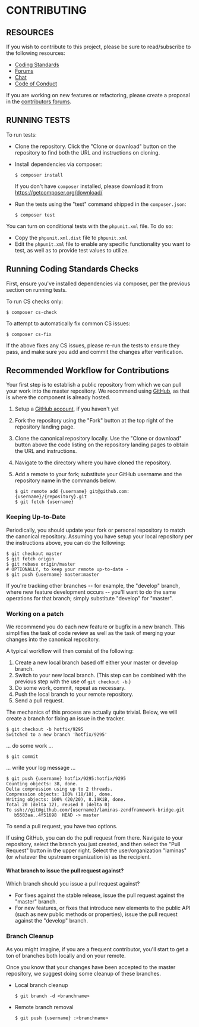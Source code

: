 # CONTRIBUTING

## RESOURCES

If you wish to contribute to this project, please be sure to
read/subscribe to the following resources:

- [Coding Standards](https://github.com/laminas/laminas-coding-standard)
- [Forums](https://discourse.laminas.dev/c/contributors)
- [Chat](https://laminas.dev/chat)
- [Code of Conduct](CODE_OF_CONDUCT.md)

If you are working on new features or refactoring, please create a proposal in
the [contributors forums](https://discourse.laminas.dev/c/contributors).

## RUNNING TESTS

To run tests:

- Clone the repository. Click the "Clone or download" button on the repository
  to find both the URL and instructions on cloning.

- Install dependencies via composer:

  ```console
  $ composer install
  ```

  If you don't have `composer` installed, please download it from
  https://getcomposer.org/download/

- Run the tests using the "test" command shipped in the `composer.json`:

  ```console
  $ composer test
  ```

You can turn on conditional tests with the `phpunit.xml` file.
To do so:

- Copy the `phpunit.xml.dist` file to `phpunit.xml`
- Edit the `phpunit.xml` file to enable any specific functionality you
  want to test, as well as to provide test values to utilize.

## Running Coding Standards Checks

First, ensure you've installed dependencies via composer, per the previous
section on running tests.

To run CS checks only:

```console
$ composer cs-check
```

To attempt to automatically fix common CS issues:

```console
$ composer cs-fix
```

If the above fixes any CS issues, please re-run the tests to ensure
they pass, and make sure you add and commit the changes after verification.

## Recommended Workflow for Contributions

Your first step is to establish a public repository from which we can
pull your work into the master repository. We recommend using
[GitHub](https://github.com), as that is where the component is already hosted.

1. Setup a [GitHub account](https://github.com/join), if you haven't yet
2. Fork the repository using the "Fork" button at the top right of the
   repository landing page.
3. Clone the canonical repository locally. Use the "Clone or download" button
   above the code listing on the repository landing pages to obtain the URL and
   instructions.
4. Navigate to the directory where you have cloned the repository.
5. Add a remote to your fork; substitute your GitHub username and the repository
   name in the commands below.

   ```console
   $ git remote add {username} git@github.com:{username}/{repository}.git
   $ git fetch {username}
   ```

### Keeping Up-to-Date

Periodically, you should update your fork or personal repository to
match the canonical repository. Assuming you have setup your local repository
per the instructions above, you can do the following:


```console
$ git checkout master
$ git fetch origin
$ git rebase origin/master
# OPTIONALLY, to keep your remote up-to-date -
$ git push {username} master:master
```

If you're tracking other branches -- for example, the "develop" branch, where
new feature development occurs -- you'll want to do the same operations for that
branch; simply substitute  "develop" for "master".

### Working on a patch

We recommend you do each new feature or bugfix in a new branch. This simplifies
the task of code review as well as the task of merging your changes into the
canonical repository.

A typical workflow will then consist of the following:

1. Create a new local branch based off either your master or develop branch.
2. Switch to your new local branch. (This step can be combined with the
   previous step with the use of `git checkout -b`.)
3. Do some work, commit, repeat as necessary.
4. Push the local branch to your remote repository.
5. Send a pull request.

The mechanics of this process are actually quite trivial. Below, we will
create a branch for fixing an issue in the tracker.

```console
$ git checkout -b hotfix/9295
Switched to a new branch 'hotfix/9295'
```

... do some work ...


```console
$ git commit
```

... write your log message ...


```console
$ git push {username} hotfix/9295:hotfix/9295
Counting objects: 38, done.
Delta compression using up to 2 threads.
Compression objects: 100% (18/18), done.
Writing objects: 100% (20/20), 8.19KiB, done.
Total 20 (delta 12), reused 0 (delta 0)
To ssh://git@github.com/{username}/laminas-zendframework-bridge.git
   b5583aa..4f51698  HEAD -> master
```

To send a pull request, you have two options.

If using GitHub, you can do the pull request from there. Navigate to
your repository, select the branch you just created, and then select the
"Pull Request" button in the upper right. Select the user/organization
"laminas" (or whatever the upstream organization is) as the recipient.

#### What branch to issue the pull request against?

Which branch should you issue a pull request against?

- For fixes against the stable release, issue the pull request against the
  "master" branch.
- For new features, or fixes that introduce new elements to the public API (such
  as new public methods or properties), issue the pull request against the
  "develop" branch.

### Branch Cleanup

As you might imagine, if you are a frequent contributor, you'll start to
get a ton of branches both locally and on your remote.

Once you know that your changes have been accepted to the master
repository, we suggest doing some cleanup of these branches.

- Local branch cleanup

  ```console
  $ git branch -d <branchname>
  ```

- Remote branch removal

  ```console
  $ git push {username} :<branchname>
  ```
